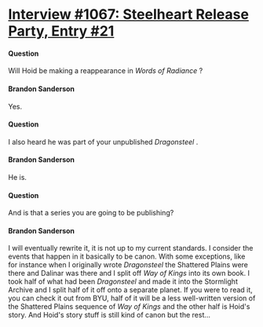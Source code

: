 # [Interview #1067: Steelheart Release Party, Entry #21](https://www.theoryland.com/intvmain.php?i=1067#21)

#### Question

Will Hoid be making a reappearance in
*Words of Radiance*
?

#### Brandon Sanderson

Yes.

#### Question

I also heard he was part of your unpublished
*Dragonsteel*
.

#### Brandon Sanderson

He is.

#### Question

And is that a series you are going to be publishing?

#### Brandon Sanderson

I will eventually rewrite it, it is not up to my current standards. I consider the events that happen in it basically to be canon. With some exceptions, like for instance when I originally wrote
*Dragonsteel*
the Shattered Plains were there and Dalinar was there and I split off
*Way of Kings*
into its own book. I took half of what had been
*Dragonsteel*
and made it into the Stormlight Archive and I split half of it off onto a separate planet. If you were to read it, you can check it out from BYU, half of it will be a less well-written version of the Shattered Plains sequence of
*Way of Kings*
and the other half is Hoid's story. And Hoid's story stuff is still kind of canon but the rest...

